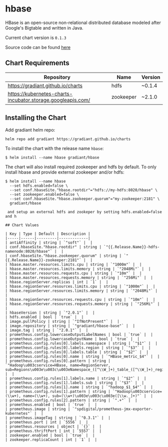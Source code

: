 hbase
=====
HBase is an open-source non-relational distributed database modeled after Google's Bigtable and written in Java.

Current chart version is `0.1.3`

Source code can be found [here](https://hbase.apache.org/)

## Chart Requirements

| Repository | Name | Version |
|------------|------|---------|
| https://gradiant.github.io/charts | hdfs | ~0.1.4 |
| https://kubernetes-charts-incubator.storage.googleapis.com/ | zookeeper | ~2.1.0 |

## Installing the Chart

Add gradiant helm repo:

```
helm repo add gradiant https://gradiant.github.io/charts
```

To install the chart with the release name `hbase`:

```
$ helm install --name hbase gradiant/hbase
```

The chart will also install required zookeeper and hdfs by default. 
To only install hbase and provide external zookeeper and/or hdfs:

```
$ helm install --name hbase 
  --set hdfs.enabled=false \
  --set conf.hbaseSite."hbase.rootdir"="hdfs://my-hdfs:8020/hbase" \
  --set zookeeper.enabled=false \
  --set conf.hbaseSite."hbase.zookeeper.quorum"="my-zookeeper:2181" \
  gradiant/hbase
```

```
 and setup an external hdfs and zookeper by setting hdfs.enabled=false and h

## Chart Values

| Key | Type | Default | Description |
|-----|------|---------|-------------|
| antiAffinity | string | `"soft"` |  |
| conf.hbaseSite."hbase.rootdir" | string | `"{{.Release.Name}}-hdfs-namenode:8020/hbase"` |  |
| conf.hbaseSite."hbase.zookeeper.quorum" | string | `"{{.Release.Name}}-zookeeper:2181"` |  |
| hbase.master.resources.limits.cpu | string | `"1000m"` |  |
| hbase.master.resources.limits.memory | string | `"2048Mi"` |  |
| hbase.master.resources.requests.cpu | string | `"10m"` |  |
| hbase.master.resources.requests.memory | string | `"256Mi"` |  |
| hbase.regionServer.replicas | int | `1` |  |
| hbase.regionServer.resources.limits.cpu | string | `"1000m"` |  |
| hbase.regionServer.resources.limits.memory | string | `"2048Mi"` |  |
| hbase.regionServer.resources.requests.cpu | string | `"10m"` |  |
| hbase.regionServer.resources.requests.memory | string | `"256Mi"` |  |
| hbaseVersion | string | `"2.0.1"` |  |
| hdfs.enabled | bool | `true` |  |
| image.pullPolicy | string | `"IfNotPresent"` |  |
| image.repository | string | `"gradiant/hbase-base"` |  |
| image.tag | string | `"2.0.1"` |  |
| prometheus.config.lowercaseOutputLabelNames | bool | `true` |  |
| prometheus.config.lowercaseOutputName | bool | `true` |  |
| prometheus.config.rules[0].labels.namespace | string | `"$1"` |  |
| prometheus.config.rules[0].labels.region | string | `"$3"` |  |
| prometheus.config.rules[0].labels.table | string | `"$2"` |  |
| prometheus.config.rules[0].name | string | `"HBase_metric_$4"` |  |
| prometheus.config.rules[0].pattern | string | `"Hadoop\u003cservice=HBase, name=RegionServer, sub=Regions\u003e\u003c\u003eNamespace_([^\\W_]+)_table_([^\\W_]+)_region_([^\\W_]+)_metric_(\\w+)"` |  |
| prometheus.config.rules[1].labels.name | string | `"$2"` |  |
| prometheus.config.rules[1].labels.sub | string | `"$3"` |  |
| prometheus.config.rules[1].name | string | `"hadoop_$1_$4"` |  |
| prometheus.config.rules[1].pattern | string | `"Hadoop\u003cservice=(\\w+), name=(\\w+), sub=(\\w+)\u003e\u003c\u003e([\\w._]+)"` |  |
| prometheus.config.rules[2].pattern | string | `".+"` |  |
| prometheus.enabled | bool | `true` |  |
| prometheus.image | string | `"spdigital/prometheus-jmx-exporter-kubernetes"` |  |
| prometheus.imageTag | string | `"0.3.1"` |  |
| prometheus.port | int | `5556` |  |
| prometheus.resources | object | `{}` |  |
| prometheus.thriftPort | int | `5557` |  |
| zookeeper.enabled | bool | `true` |  |
| zookeeper.replicaCount | int | `1` |  |
